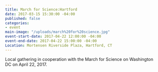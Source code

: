 ```yaml
---
title: March for Science:Hartford
date: 2017-03-15 15:30:00 -04:00
published: false
categories:
- event
main-image: "/uploads/march%20for%20science.jpg"
event-start-date: 2017-04-22 12:00:00 -04:00
event-end-date: 2017-04-22 15:00:00 -04:00
Location: Mortensen Riverside Plaza, Hartford, CT
---
```


Local gathering in cooperation with the March for Science on Washington DC on April 22, 2017. 